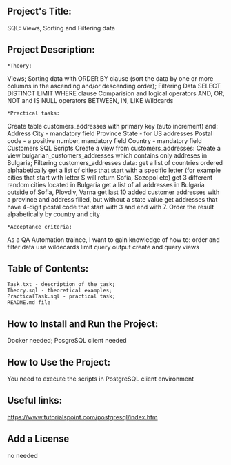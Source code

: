 ## Project's Title:
SQL: Views, Sorting and Filtering data

## Project Description:

	*Theory:
Views;
Sorting data with ORDER BY clause (sort the data by one or more columns in the ascending and/or descending order);
Filtering Data
SELECT DISTINCT
LIMIT
WHERE clause
Comparision and logical operators
AND, OR, NOT and IS NULL operators
BETWEEN, IN, LIKE
Wildcards

	*Practical tasks:
Create table customers_addresses with primary key (auto increment) and:
Address
City - mandatory field
Province
State - for US addresses
Postal code - a positive number, mandatory field
Country - mandatory field
Customers SQL Scripts 
Create a view from customers_addresses: 
Create a view bulgarian_customers_addresses which contains only addreses in Bulgaria;
Filtering customers_addresses data:
get a list of countries ordered alphabetically
get a list of cities that start with a specific letter (for example cities that start with letter S will return Sofia, Sozopol etc)
get 3 different random cities located in Bulgaria
get a list of all addresses in Bulgaria outside of Sofia, Plovdiv, Varna
get last 10 added customer addresses with a province and address filled, but without a state value
get addresses that have 4-digit postal code that start with 3 and end with 7. Order the result alpabetically by country and city
	
	*Acceptance criteria:
As a QA Automation trainee, I want to gain knowledge of how to:
order and filter data
use wildecards
limit query output
create and query views

## Table of Contents:
	Task.txt - description of the task;
	Theory.sql - theoretical examples;
	PracticalTask.sql - practical task;
	README.md file

## How to Install and Run the Project:
  Docker needed;
  PosgreSQL client needed
 
## How to Use the Project:
You need to execute the scripts in PostgreSQL client environment

## Useful links:
https://www.tutorialspoint.com/postgresql/index.htm

## Add a License
no needed


